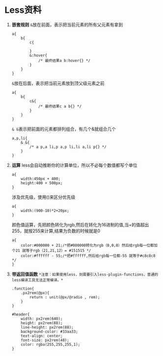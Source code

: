 # Less资料
1. **嵌套规则**
    `&`放在前面，表示把当前元素的所有父元素有拿到
    ```less
    a{
        b{
            c{

            }
            &:hover{
                /* 最终结果a b:hover{} */
            }
        }
    }
    ```
    `&`放在后面，表示把当前元素放到顶父级元素之前
    ```less
    a{
        b{
            c&{
                /* 最终结果c a b{} */
            }
        }
    }
    ```
    `& &`表示把前面的元素都排列组合，有几个&就组合几个
    ```less
    a,p,li{
        & &{
            /* a p,a li,p a,p li,li a,li p{} */
        }
    }
    ```
2. **运算**
    less会自动推断你的计算单位，所以不必每个数值都写个单位
    ```less
    a{
        width:450px + 400;
        height:400 + 500px;
    }
    ```
    涉及优先级，使用()来区分优先级
    ```less
    a{
        width:(900-10)*2+20px;
    }
    ```
    颜色值运算，先把颜色转化为rgb,然后在转化为16进制的值,当+的值超出255，就按255来计算,结果为负数的时候就是0
    ```less
    a{
        color:#000000 + 21;/*把#000000转化为rgb（0,0,0）然后给rgb每一位都加个21 就等于rgb（21,21,12）= #151515 */
        color:#ffffff - 55;/*把#ffffff,然后给rgb每一位都-55 就等于#c8c8c8 */
    }
    ```
3. **带返回值函数**
    `*注意：如果使用less，则需要引入less-plugin-functions，普通的less编译工具无法正常编译。*`
    ```less
    .function{
        .px2rem(@px){
            return : unit(@px/@radio , rem);
        }
    }

    #header{
        width: px2rem(640);
        height: px2rem(88);
        line-height: px2rem(88);
        background-color: #33aa33;
        text-align: center;
        font-size: px2rem(48);
        color: rgba(255,255,255,1);
    }
    ```
